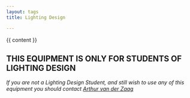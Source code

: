 ```yaml
---
layout: tags
title: Lighting Design

---
```


{{ content }}

<h2>THIS EQUIPMENT IS ONLY FOR STUDENTS OF LIGHTING DESIGN</h2>

*If you are not a Lighting Design Student, and still wish to use any of this equipment you should contact [Arthur van der Zaag](mailto:art@create.aau.dk)*
